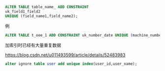 ```sql
ALTER TABLE table_name_ ADD CONSTRAINT 
uk_field1_field2 
UNIQUE (field_name1,field_name2);
```



例

```sql
ALTER TABLE t_oee_1 ADD CONSTRAINT uk_number_date UNIQUE (machine_number, date);
```





加索引时已经有大量重复数据

https://blog.csdn.net/u011493599/article/details/52483983

```sql
alter ignore table user add unique index(user_id,user_name);
```

